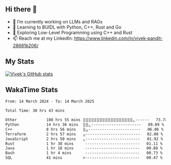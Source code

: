## Hi there 👋

- 🔭 I’m currently working on LLMs and RAGs
- 🌱 Learning to BUIDL with Python, C++, Rust and Go 
- 🤔 Exploring Low-Level Programming using C++ and Rust 
- 📫 Reach me at my LinkedIn: https://www.linkedin.com/in/vivek-pandit-28681b206/

## My Stats
[![Vivek's GitHub stats](https://github-readme-stats.vercel.app/api?username=ipanditi&show_icons=true&theme=dark)](https://ipanditi.github.io/)

## WakaTime Stats
<!--START_SECTION:waka-->

```txt
From: 14 March 2024 - To: 14 March 2025

Total Time: 38 hrs 43 mins

Other             108 hrs 55 mins ⣿⣿⣿⣿⣿⣿⣿⣿⣿⣿⣿⣿⣿⣿⣿⣿⣿⣿⣄------   73.78 %
Python            14 hrs 36 mins  ⣿⣿⣄----------------------   09.89 %
C++               8 hrs 56 mins   ⣿⣤-----------------------   06.06 %
Terraform         2 hrs 57 mins   ⣤------------------------   02.00 %
JavaScript        2 hrs 50 mins   ⣄------------------------   01.92 %
Rust              1 hr 38 mins     ------------------------   01.11 %
Java              1 hr 18 mins     ------------------------   00.88 %
Bash              1 hr 4 mins      ------------------------   00.73 %
SQL               41 mins         >------------------------   00.47 %
```

<!--END_SECTION:waka-->


